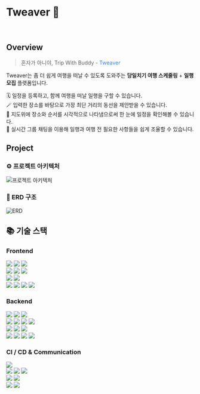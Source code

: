 # Tweaver 👋

<br />

## Overview

> 혼자가 아니야, Trip With Buddy - <span style='color: #3182f6'>Tweaver</span>

Tweaver는 좀 더 쉽게 여행을 떠날 수 있도록 도와주는 <b>당일치기 여행 스케줄링</b> + <b>일행 모집</b> 플랫폼입니다.
<br />

🗓 일정을 등록하고, 함께 여행을 떠날 일행을 구할 수 있습니다. <br />
🪄 입력한 장소를 바탕으로 가장 최단 거리의 동선을 제안받을 수 있습니다. <br />
👀 지도위에 장소와 순서를 시각적으로 나타냄으로써 한 눈에 일정을 확인해볼 수 있습니다. <br />
💬 실시간 그룹 채팅을 이용해 일행과 여행 전 필요한 사항들을 쉽게 조율할 수 있습니다. <br />

## Project

### ⚙️ 프로젝트 아키텍처

![프로젝트 아키텍처](https://file.notion.so/f/f/ea9e04ec-3164-4750-8b61-7031dfd6657e/3f905506-56a2-4ea1-b0b6-18b0f14b2b58/Untitled.png?id=77eb45b6-e651-41ec-990a-4d040298b747&table=block&spaceId=ea9e04ec-3164-4750-8b61-7031dfd6657e&expirationTimestamp=1701345600000&signature=1dzcYKF12iwVfiX4o_MQBMLITYCqfA6ZPq12kXU948g&downloadName=Untitled.png)

### 💽 ERD 구조

![ERD](https://file.notion.so/f/f/ea9e04ec-3164-4750-8b61-7031dfd6657e/1c3be923-040e-4b8e-8fef-b0cfa30d1ce0/%E1%84%80%E1%85%A1%E1%87%80%E1%84%8B%E1%85%B5%E1%84%80%E1%85%A1%E1%84%8E%E1%85%B5_ERD_231118.jpg?id=a2303bdf-8bd9-4c9a-9498-f184437ebb1b&table=block&spaceId=ea9e04ec-3164-4750-8b61-7031dfd6657e&expirationTimestamp=1701345600000&signature=KfCfziOzI_t0zH4cSItxhQsK1QZsyfZCFzyUC2SpW6c&downloadName=%E1%84%80%E1%85%A1%E1%87%80%E1%84%8B%E1%85%B5%E1%84%80%E1%85%A1%E1%84%8E%E1%85%B5_ERD_231118.jpg)

## 📚 기술 스택

### Frontend

<img src="https://img.shields.io/badge/vite-646CFF?style=for-the-badge&logo=vite&logoColor=white">
<img src="https://img.shields.io/badge/react-61DAFB?style=for-the-badge&logo=react&logoColor=white">
<img src="https://img.shields.io/badge/typescript-3178C6?style=for-the-badge&logo=typescript&logoColor=white">
<br />
<img src="https://img.shields.io/badge/axios-5A29E4?style=for-the-badge&logo=axios&logoColor=white">
<img src="https://img.shields.io/badge/react query-FF4154?style=for-the-badge&logo=react query&logoColor=white">
<img src="https://img.shields.io/badge/recoil-3578E5?style=for-the-badge&logo=recoil&logoColor=white">
<br />
<img src="https://img.shields.io/badge/tailwind css-06B6D4?style=for-the-badge&logo=tailwind css&logoColor=white">
<img src="https://img.shields.io/badge/emotion-DA81F5?style=for-the-badge&logo=emotion&logoColor=white">
<br />
<img src="https://img.shields.io/badge/kakao map-FFCD00?style=for-the-badge&logo=kakao&logoColor=black">
<img src="https://img.shields.io/badge/tour api-9F81F7?style=for-the-badge&logoColor=white">
<img src="https://img.shields.io/badge/sockjs-000000?style=for-the-badge&&logoColor=white">
<img src="https://img.shields.io/badge/stompjs-000000?style=for-the-badge&&logoColor=white">

### Backend

<img src="https://img.shields.io/badge/spring boot-6DB33F?style=for-the-badge&logo=spring boot&logoColor=white">
<img src="https://img.shields.io/badge/spring security-6DB33F?style=for-the-badge&logo=spring security&logoColor=white">
<img src="https://img.shields.io/badge/spring jpa-6DB33F?style=for-the-badge&logo=spring jpa&logoColor=white">
<br />
<img src="https://img.shields.io/badge/stomp-000000?style=for-the-badge&&logoColor=white">
<img src="https://img.shields.io/badge/web socket-F56640?style=for-the-badge&&logoColor=white">
<img src="https://img.shields.io/badge/kakao mobility-FFCD00?style=for-the-badge&logo=kakao&logoColor=black">
<img src="https://img.shields.io/badge/kakao login-FFCD00?style=for-the-badge&logo=kakao&logoColor=black">
<br />
<img src="https://img.shields.io/badge/mysql-4479A1?style=for-the-badge&logo=mysql&logoColor=white">
<img src="https://img.shields.io/badge/query dsl-007DB8?style=for-the-badge&logoColor=white">
<img src="https://img.shields.io/badge/jwt-FE2E9A?style=for-the-badge&logoColor=white">
<br />
<img src="https://img.shields.io/badge/redis-DC382D?style=for-the-badge&logo=redis&logoColor=white">
<img src="https://img.shields.io/badge/gradle-02303A?style=for-the-badge&logo=gradle&logoColor=white">
<img src="https://img.shields.io/badge/junit-25A162?style=for-the-badge&logo=junit5&logoColor=white">
<img src="https://img.shields.io/badge/postman-FF6C37?style=for-the-badge&logo=postman&logoColor=white">

### CI / CD & Communication

<img src="https://img.shields.io/badge/vercel-000000?style=for-the-badge&logo=vercel&logoColor=white">
<br />
<img src="https://img.shields.io/badge/docker-2496ED?style=for-the-badge&logo=docker&logoColor=white">
<img src="https://img.shields.io/badge/amazon s3-569A31?style=for-the-badge&logo=amazon s3&logoColor=white">
<img src="https://img.shields.io/badge/amazon ec2-FF9900?style=for-the-badge&logo=amazon ec2&logoColor=white">
<br />
<img src="https://img.shields.io/badge/github-181717?style=for-the-badge&logo=github&logoColor=white">
<img src="https://img.shields.io/badge/notion-000000?style=for-the-badge&logo=notion&logoColor=white">
<br />
<img src="https://img.shields.io/badge/discord-5865F2?style=for-the-badge&logo=discord&logoColor=white">
<img src="https://img.shields.io/badge/slack-4A154B?style=for-the-badge&logo=slack&logoColor=white">
